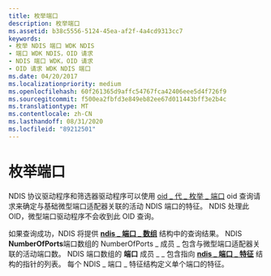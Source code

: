 ```yaml
---
title: 枚举端口
description: 枚举端口
ms.assetid: b38c5556-5124-45ea-af2f-4a4cd9313cc7
keywords:
- 枚举 NDIS 端口 WDK NDIS
- 端口 WDK NDIS，OID 请求
- NDIS 端口 WDK，OID 请求
- OID 请求 WDK NDIS 端口
ms.date: 04/20/2017
ms.localizationpriority: medium
ms.openlocfilehash: 60f261365d9affc54767fca42406eee5d4f726f9
ms.sourcegitcommit: f500ea2fbfd3e849eb82ee67d011443bff3e2b4c
ms.translationtype: MT
ms.contentlocale: zh-CN
ms.lasthandoff: 08/31/2020
ms.locfileid: "89212501"
---
```

# <a name="enumerating-ports"></a>枚举端口





NDIS 协议驱动程序和筛选器驱动程序可以使用 [oid \_ 代 \_ 枚举 \_ 端口](./oid-gen-enumerate-ports.md) oid 查询请求来确定与基础微型端口适配器关联的活动 NDIS 端口的特征。 NDIS 处理此 OID，微型端口驱动程序不会收到此 OID 查询。

如果查询成功，NDIS 将提供 [**ndis \_ 端口 \_ 数组**](/windows-hardware/drivers/ddi/ntddndis/ns-ntddndis-_ndis_port_array) 结构中的查询结果。 NDIS **NumberOfPorts**端口数组的 NumberOfPorts \_ 成员 \_ 包含与微型端口适配器关联的活动端口数。 NDIS 端口数组的 **端口** 成员 \_ \_ 包含指向 [**ndis \_ 端口 \_ 特征**](/windows-hardware/drivers/ddi/ntddndis/ns-ntddndis-_ndis_port_characteristics) 结构的指针的列表。 每个 NDIS \_ 端口 \_ 特征结构定义单个端口的特征。

 

